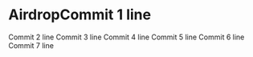 # AirdropCommit 1 line
Commit 2 line
Commit 3 line
Commit 4 line
Commit 5 line
Commit 6 line
Commit 7 line

